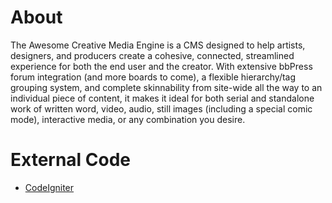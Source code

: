 About
=====
The Awesome Creative Media Engine is a CMS designed to help artists, designers, and producers create a cohesive, connected, streamlined experience for both the end user and the creator. With extensive bbPress forum integration (and more boards to come), a flexible hierarchy/tag grouping system, and complete skinnability from site-wide all the way to an individual piece of content, it makes it ideal for both serial and standalone work of written word, video, audio, still images (including a special comic mode), interactive media, or any combination you desire.

External Code
=============
- [CodeIgniter](http://codeigniter.com/)